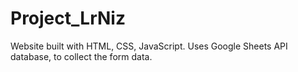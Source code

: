 # Project_LrNiz
Website built with HTML, CSS, JavaScript. Uses Google Sheets API database, to collect the form data.
